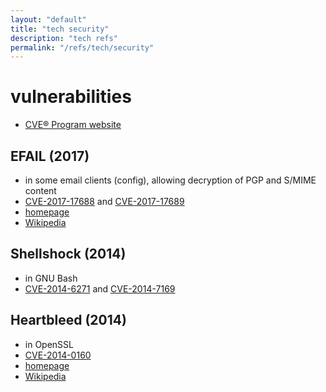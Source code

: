 ```yaml
---
layout: "default"
title: "tech security"
description: "tech refs"
permalink: "/refs/tech/security"
---
```


# vulnerabilities

- [CVE® Program website](https://cve.mitre.org/)

## EFAIL (2017)

- in some email clients (config), allowing decryption of PGP and S/MIME content
- [CVE-2017-17688](https://cve.mitre.org/cgi-bin/cvename.cgi?name=CVE-2017-17688) and [CVE-2017-17689](https://cve.mitre.org/cgi-bin/cvename.cgi?name=CVE-2017-17689)
- [homepage](https://efail.de/)
- [Wikipedia](https://en.wikipedia.org/wiki/EFAIL)

## Shellshock (2014)

- in GNU Bash
- [CVE-2014-6271](https://cve.mitre.org/cgi-bin/cvename.cgi?name=CVE-2014-6271) and [CVE-2014-7169](https://cve.mitre.org/cgi-bin/cvename.cgi?name=CVE-2014-7169)

## Heartbleed (2014)

- in OpenSSL
- [CVE-2014-0160](https://cve.mitre.org/cgi-bin/cvename.cgi?name=CVE-2014-0160)
- [homepage](https://heartbleed.com/)
- [Wikipedia](https://en.wikipedia.org/wiki/Heartbleed)
